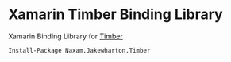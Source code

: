 # Xamarin Timber Binding Library
Xamarin Binding Library for [Timber](https://github.com/JakeWharton/timber)

```
Install-Package Naxam.Jakewharton.Timber
```
